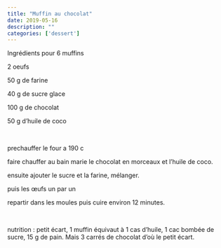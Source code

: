 ```yaml
---
title: "Muffin au chocolat"
date: 2019-05-16
description: ""
categories: ['dessert']
---
```


Ingr&eacute;dients&nbsp;pour 6 muffins&nbsp;

2 oeufs

50 g de farine

40 g de sucre glace

100 g de chocolat

50 g d&rsquo;huile de coco

&nbsp;

prechauffer le four a 190 c

faire chauffer au bain marie le chocolat en morceaux et l&rsquo;huile de coco.

ensuite ajouter le sucre et la farine, m&eacute;langer.

puis les &oelig;ufs un par un

repartir dans les moules puis cuire environ 12 minutes.

&nbsp;

nutrition : petit &eacute;cart, 1 muffin &eacute;quivaut &agrave; 1 cas d&rsquo;huile, 1 cac bomb&eacute;e de sucre, 15 g de pain. Mais 3 carr&eacute;s de chocolat d&rsquo;o&ugrave; le petit &eacute;cart.&nbsp;


                          
